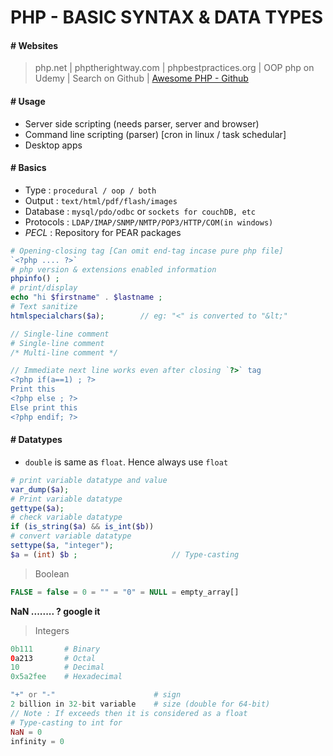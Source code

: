 # PHP - BASIC SYNTAX & DATA TYPES

#### # Websites
 
 > php.net | phptherightway.com | phpbestpractices.org | OOP php on Udemy | Search on Github | [Awesome PHP - Github](https://github.com/ziadoz/awesome-php)

#### # Usage

- Server side scripting (needs parser, server and browser)
- Command line scripting (parser) [cron in linux / task schedular]
- Desktop apps

#### # Basics

- Type : `procedural / oop / both`
- Output : `text/html/pdf/flash/images`
- Database : `mysql/pdo/odbc` or `sockets for couchDB, etc`
- Protocols : `LDAP/IMAP/SNMP/NMTP/POP3/HTTP/COM(in windows)`
- *PECL* : Repository for PEAR packages

```php
# Opening-closing tag [Can omit end-tag incase pure php file]
`<?php .... ?>`
# php version & extensions enabled information
phpinfo() ;
# print/display
echo "hi $firstname" . $lastname ;
# Text sanitize
htmlspecialchars($a);        // eg: "<" is converted to "&lt;"

// Single-line comment
# Single-line comment
/* Multi-line comment */

// Immediate next line works even after closing `?>` tag 
<?php if(a==1) ; ?>
Print this
<?php else ; ?>
Else print this
<?php endif; ?>
```

#### # Datatypes

- `double` is same as `float`. Hence always use `float`

```php
# print variable datatype and value
var_dump($a);
# Print variable datatype
gettype($a);
# check variable datatype
if (is_string($a) && is_int($b))
# convert variable datatype 
settype($a, "integer");
$a = (int) $b ;                     // Type-casting
```

> Boolean
```php
FALSE = false = 0 = "" = "0" = NULL = empty_array[]
```
**NaN ........ ? google it**

> Integers
```php
0b111       # Binary 
0a213       # Octal 
10          # Decimal 
0x5a2fee    # Hexadecimal

"+" or "-"                      # sign
2 billion in 32-bit variable    # size (double for 64-bit) 
// Note : If exceeds then it is considered as a float
# Type-casting to int for
NaN = 0
infinity = 0
```
 






























